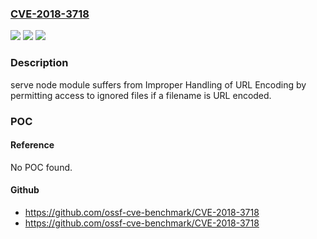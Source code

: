 ### [CVE-2018-3718](https://cve.mitre.org/cgi-bin/cvename.cgi?name=CVE-2018-3718)
![](https://img.shields.io/static/v1?label=Product&message=serve%20node%20module&color=blue)
![](https://img.shields.io/static/v1?label=Version&message=n%2Fa&color=blue)
![](https://img.shields.io/static/v1?label=Vulnerability&message=Improper%20Handling%20of%20URL%20Encoding%20(Hex%20Encoding)%20(CWE-177)&color=brighgreen)

### Description

serve node module suffers from Improper Handling of URL Encoding by permitting access to ignored files if a filename is URL encoded.

### POC

#### Reference
No POC found.

#### Github
- https://github.com/ossf-cve-benchmark/CVE-2018-3718
- https://github.com/ossf-cve-benchmark/CVE-2018-3718


